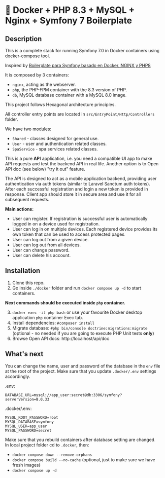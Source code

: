 # 🐳 Docker + PHP 8.3 + MySQL + Nginx + Symfony 7 Boilerplate

## Description

This is a complete stack for running Symfony 7.0 in Docker containers using docker-compose tool.

Inspired by [Boilerplate para Symfony basado en Docker, NGINX y PHP8](https://youtu.be/A82-hry3Zvw)

It is composed by 3 containers:

- `nginx`, acting as the webserver.
- `php`, the PHP-FPM container with the 8.3 version of PHP.
- `db`, MySQL database container with a MySQL 8.0 image.

This project follows Hexagonal architecture principles. 

All controller entry points are located in `src/EntryPoint/Http/Controllers` folder.

We have two modules:
- `Shared` - classes designed for general use.
- `User` - user and authentication related classes.
- `SpaService` - spa services related classes.

This is a pure **API** application, i.e. you need a compatible UI app to make API requests and test the backend API in real life. Another option is to Open API doc (see below) "try it out" feature.

The API is designed to act as a mobile application backend, providing user authentication via auth tokens (similar to Laravel Sanctum auth tokens). After each successful registration and login a new token is provided in response. Client app should store it in secure area and use it for all subsequent requests.

**Main actions:**
- User can register. If registration is successful user is automatically logged in on a device used for registration.
- User can log in on multiple devices. Each registered device provides its own token that can be used to access protected pages.
- User can log out from a given device.
- User can log out from all devices.
- User can change password.
- User can delete his account.

## Installation

1. Clone this repo.
2. Go inside `./docker` folder and run `docker compose up -d` to start containers.

**Next commands should be executed inside `php` container.**

3. `docker exec -it php bash` or use your favourite Docker desktop application `php` container Exec tab.
4. Install dependencies: `#composer install`
5. Migrate database: `#php bin/console doctrine:migrations:migrate` (optional - no needed if you are going to execute PHP Unit tests **only**)
7. Browse Open API docs: http://localhost/api/doc


## What's next

You can change the name, user and password of the database in the `env` file at the root of the project. Make sure that you update `.docker/.env` settings accordingly.

.env:
```
DATABASE_URL=mysql://app_user:secret@db:3306/symfony?serverVersion=8.0.33
```
.docker/.env:
```
MYSQL_ROOT_PASSWORD=root
MYSQL_DATABASE=symfony
MYSQL_USER=app_user
MYSQL_PASSWORD=secret
```

Make sure that you rebuild containers after database setting are changed. In local project folder cd to `.docker`, then:
- `docker compose down --remove-orphans`
- `docker compose build --no-cache` (optional, just to make sure we have fresh images)
- `docker compose up -d`






